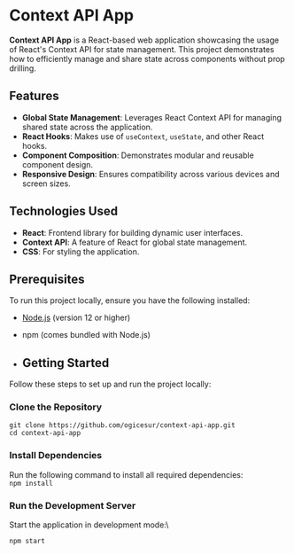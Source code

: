 # Context API App

**Context API App** is a React-based web application showcasing the usage of React's Context API for state management. This project demonstrates how to efficiently manage and share state across components without prop drilling.

## Features

- **Global State Management**: Leverages React Context API for managing shared state across the application.
- **React Hooks**: Makes use of `useContext`, `useState`, and other React hooks.
- **Component Composition**: Demonstrates modular and reusable component design.
- **Responsive Design**: Ensures compatibility across various devices and screen sizes.

## Technologies Used

- **React**: Frontend library for building dynamic user interfaces.
- **Context API**: A feature of React for global state management.
- **CSS**: For styling the application.

## Prerequisites

To run this project locally, ensure you have the following installed:

- [Node.js](https://nodejs.org/) (version 12 or higher)
- npm (comes bundled with Node.js)

- ## Getting Started

Follow these steps to set up and run the project locally:

### Clone the Repository

`git clone https://github.com/ogicesur/context-api-app.git` \
`cd context-api-app`

### Install Dependencies

Run the following command to install all required dependencies:\
`npm install`

### Run the Development Server

Start the application in development mode:\

`npm start`


